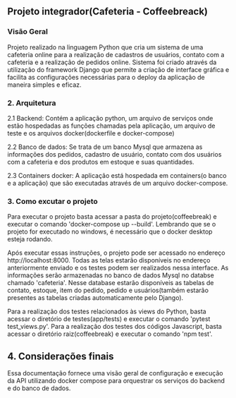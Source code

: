 ## Projeto integrador(Cafeteria - Coffeebreack)

### Visão Geral 
Projeto realizado na linguagem Python que cria um sistema de uma cafeteria online para a realização de cadastros de usuários, contato com a cafeteria e a realização de pedidos online.
Sistema foi criado através da utilização do framework Django que permite a criação de interface gráfica e facilita as configurações necessárias para o deploy da aplicação de maneira
simples e eficaz. 

### 2. Arquitetura
2.1 Backend: Contém a aplicação python, um arquivo de serviços onde estão hospedadas as funções chamadas pela aplicação, um arquivo de teste e os arquivos docker(dockerfile e docker-compose)

2.2 Banco de dados: Se trata de um banco Mysql que armazena as informações dos pedidos, cadastro de usuário, contato com dos usuários com a cafeteria e dos produtos em estoque e suas quantidades.

2.3 Containers docker: A aplicação está hospedada em containers(o banco e a aplicação) que são executadas através de um arquivo docker-compose.

### 3. Como excutar o projeto
Para executar o projeto basta acessar a pasta do projeto(coffeebreak) e executar o comando 'docker-compose up --build'. Lembrando que se o projeto for executado no windows, é necessário que o docker desktop esteja rodando.

Após executar essas instruções, o projeto pode ser acessado no endereço http://localhost:8000. Todas as telas estarão disponíveis no endereço anteriormente enviado e os testes podem ser realizados nessa interface.
As informações serão armazenadas no banco de dados Mysql no databse chamado 'cafeteria'. Nesse database estarão disponíveis as tabelas de contato, estoque, item do pedido, pedido e usuários(também estarão presentes
as tabelas criadas automaticamente pelo Django).

Para a realização dos testes relacionados às views do Python, basta acessar o diretório de testes(app/tests) e executar o comando 'pytest test_views.py'. Para a realização dos testes dos códigos Javascript,
basta acessar o diretório raiz(coffeebreak) e executar o comando 'npm test'.

## 4. Considerações finais
Essa documentação fornece uma visão geral de configuração e execução da API utilizando docker compose para orquestrar os serviços do backend e do banco de dados.

